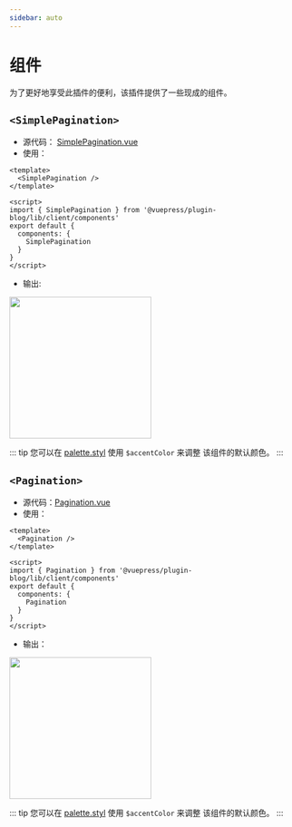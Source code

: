 ```yaml
---
sidebar: auto
---
```


# 组件

为了更好地享受此插件的便利，该插件提供了一些现成的组件。

## `<SimplePagination>`

- 源代码：
[SimplePagination.vue](https://github.com/ulivz/vuepress-plugin-blog/blob/master/src/client/components/SimplePagination.vue)
- 使用：

```vue
<template>
  <SimplePagination />
</template>

<script>
import { SimplePagination } from '@vuepress/plugin-blog/lib/client/components'
export default {
  components: {
    SimplePagination
  }
}
</script>
```

- 输出:

<img src="/simple-pagination.png" width="250" height="" style=""/>

::: tip
您可以在 [palette.styl](https://v1.vuepress.vuejs.org/config/#palette-styl) 使用 `$accentColor` 来调整
该组件的默认颜色。
:::

## `<Pagination>`

- 源代码：[Pagination.vue](https://github.com/ulivz/vuepress-plugin-blog/blob/master/src/client/components/Pagination.vue)
- 使用：

```vue
<template>
  <Pagination />
</template>

<script>
import { Pagination } from '@vuepress/plugin-blog/lib/client/components'
export default {
  components: {
    Pagination
  }
}
</script>
```

- 输出：

<img src="/pagination.png" width="250" height="" style=""/>

::: tip
您可以在 [palette.styl](https://v1.vuepress.vuejs.org/config/#palette-styl) 使用 `$accentColor` 来调整
该组件的默认颜色。
:::
